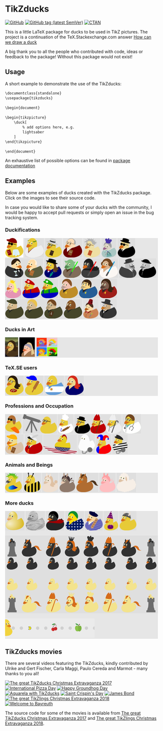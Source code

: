 # TikZducks

[![GitHub](https://img.shields.io/github/license/samcarter/tikzducks.svg?color=blue)](http://www.latex-project.org/lppl.txt)
[![GitHub tag (latest SemVer)](https://img.shields.io/github/tag/samcarter/tikzducks.svg?label=current%20version)](https://github.com/samcarter/tikzducks/releases/latest)
[![CTAN](https://img.shields.io/ctan/v/tikzducks.svg)](https://ctan.org/pkg/tikzducks)

This is a little LaTeX package for ducks to be used in TikZ pictures. The project is a continuation of the TeX.Stackexchange.com answer [How can we draw a duck](https://tex.stackexchange.com/a/347458/36296)

A big thank you to all the people who contributed with code, ideas or feedback to the package! Without this package would not exist!

## Usage

A short example to demonstrate the use of the TikZducks:

```
\documentclass{standalone}
\usepackage{tikzducks}

\begin{document}
	
\begin{tikzpicture}
	\duck[
		% add options here, e.g.
		lightsaber
	]
\end{tikzpicture}	
	
\end{document}
```

An exhaustive list of possible options can be found in [package documentation](./documentation.pdf)

## Examples

Below are some examples of ducks created with the TikZducks package. Click on the images to see their source code.

In case you would like to share some of your ducks with the community, I would be happy to accept pull requests or simply open an issue in the bug tracking system.

<!--
<a href="./duckpond/.tex"><img src="./duckpond/.png" alt=" Duck" height="64"></a>
-->

### Duckifications

<div style="background-color: #e6e6e6">
<a href="./duckpond/Arthur.tex"><img src="./duckpond/Arthur.png" alt="Arthur Quack" title="Arthur Quack" height="64"></a>
<a href="./duckpond/Ceasar.tex"><img src="./duckpond/Ceasar.png" alt="Gajus Quackus Ceasar" title="Gajus Quackus Ceasar" height="64"></a>
<a href="./duckpond/Hilbert.tex"><img src="./duckpond/Hilbert.png" alt="Hilbert Duck" title="Hilbert Duck" height="64"></a>
<a href="./duckpond/Knuth.tex"><img src="./duckpond/Knuth.png" alt="Duck E. Knuth" title="Duck E. Knuth" height="64"></a>
<a href="./duckpond/PaulinoVanDuck.tex"><img src="./duckpond/PaulinoVanDuck.png" alt="Prof. Paulino van Duck" title="Prof. Paulino van Duck" height="64"></a>
<a href="./duckpond/QueenDuck.tex"><img src="./duckpond/QueenDuck.png" alt="Queen Duck" title="Queen duck" height="64"></a>
<a href="./duckpond/DuckInBlack.tex"><img src="./duckpond/DuckInBlack.png" alt="Duck in Black" title="Duck in Black" height="64"></a>
<a href="./duckpond/JamesDuck.tex"><img src="./duckpond/JamesDuck.png" alt="JamesDuck and Q(ack)" title="James Duck and Q(ack)" height="64"></a>
<a href="./duckpond/MaryDuckings.tex"><img src="./duckpond/MaryDuckings.png" alt="Mary Duckings" title="Mary Duckings" height="64"></a>
<a href="./duckpond/MayTheQuackBeWithYou.tex"><img src="./duckpond/MayTheQuackBeWithYou.png" alt="May the Quack be with you" title="May the Quack be with you" height="64"></a>
<a href="./duckpond/Peppone.tex"><img src="./duckpond/Peppone.png" alt="Peppone" title="Peppone" height="64"></a>
<a href="./duckpond/PrincessDuck.tex"><img src="./duckpond/PrincessDuck.png" alt="Princess Duck" title="Princess Duck" height="64"></a>
<a href="./duckpond/SuperDuckBrothers.tex"><img src="./duckpond/SuperDuckBrothers.png" alt="Super Duck Brothers" title="Super Duck Brothers" height="64"></a>
<a href="./duckpond/QuackLongAndProsper.tex"><img src="./duckpond/QuackLongAndProsper.png" alt="Quack long and prosper" title="Quack long and prosper" height="64"></a>
<a href="./duckpond/StarDucks.tex"><img src="./duckpond/StarDucks.png" alt="Star Ducks" title="Star Ducks" height="64"></a>
<a href="./duckpond/DuckWho.svg"><img src="./duckpond/DuckWho.png" alt="Duck Who" title="Duck Who" height="64"></a>
<a href="./duckpond/Phantom.svg"><img src="./duckpond/Phantom.png" alt="Phantom of the duckpond" title="Phantom of the duckpond" height="64"></a>
</div>

### Ducks in Art

<div style="background-color: #e6e6e6">
<a href="./duckpond/MonaDuck.svg"><img src="./duckpond/MonaDuck.png" alt="Mona Duck" title="Mona Duck" height="64"></a>
<a href="./duckpond/GirlWithPearlEarring.svg"><img src="./duckpond/GirlWithPearlEarring.png" alt="Duck with pearl earring" title="Duck with pearl earring" height="64"></a>
<a href="./duckpond/PopArt.svg"><img src="./duckpond/PopArt.png" alt="Pop ArtArt" title="Pop Art" height="64"></a>
</div>

### TeX.SE users

<div style="background-color: #e6e6e6">
<a href="./duckpond/CarLaTeX.tex"><img src="./duckpond/CarLaTeX.png" alt="CarLaTeX" title="CarLaTeX" height="64"></a>
<a href="./duckpond/Paulo.tex"><img src="./duckpond/Paulo.png" alt="Paulo" title="Paulo" height="64"></a>
<a href="./duckpond/Manooooh.tex"><img src="./duckpond/Manooooh.png" alt="Manooooh" title="Manooooh" height="64"></a>
<a href="./duckpond/Samcarter.tex"><img src="./duckpond/Samcarter.png" alt="samcarter" title="samcarter" height="64"></a>
</div>

### Professions and Occupation

<div style="background-color: #e6e6e6">
<a href="./duckpond/AirDuck.tex"><img src="./duckpond/AirDuck.png" alt="AirDuck" title="AirDuck" height="64"></a>
<a href="./duckpond/AstroDuck.tex"><img src="./duckpond/AstroDuck.png" alt="Astro Duck" title="Astro Duck" height="64"></a>
<a href="./duckpond/Chef.tex"><img src="./duckpond/Chef.png" alt="Chef Duck" title="Chef Duck" height="64"></a>
<a href="./duckpond/ClergyDucks.tex"><img src="./duckpond/ClergyDucks.png" alt="Clergy Ducks" title="Clergy Ducks" height="64"></a>
<a href="./duckpond/DuckMD.tex"><img src="./duckpond/DuckMD.png" alt="Duck, MD" title="Duck, MD" height="64"></a>
<a href="./duckpond/DuckScout.tex"><img src="./duckpond/DuckScout.png" alt="Duck Scout" title="Duck Scout" height="64"></a>
<a href="./duckpond/QueensSwanUpper.tex"><img src="./duckpond/QueensSwanUpper.png" title="Queens Swan Upper" alt="Queens Swan Upper" height="64"></a>
<a href="./duckpond/Surfer.svg"><img src="./duckpond/Surfer.png" alt="Surfer Duck" title="Surfer Duck" height="64"></a>
<a href="./duckpond/Ghost.tex"><img src="./duckpond/Ghost.png" alt="Ghost  Duck" title="Ghost  Duck" height="64"></a>
<a href="./duckpond/Harlequin.tex"><img src="./duckpond/Harlequin.png" alt="Harlequin Duck" title="Harlequin Duck" height="64"></a>
<a href="./duckpond/Jailbird.tex"><img src="./duckpond/Jailbird.png" alt="Jail Bird" title="Jail Bird" height="64"></a>
</div>

### Animals and Beings

<div style="background-color: #e6e6e6">
<a href="./duckpond/AraraDuck.tex"><img src="./duckpond/AraraDuck.png" alt="Arara Duck" title="Arara Duck" height="64"></a>
<a href="./duckpond/BeeDuck.tex"><img src="./duckpond/BeeDuck.png" alt="Bee Duck" title="Bee Duck" height="64"></a>
<a href="./duckpond/Bunny.tex"><img src="./duckpond/Bunny.png" alt="Bunny Duck" title="Bunny Duck" height="64"></a>
<a href="./duckpond/Donkey.tex"><img src="./duckpond/Donkey.png" alt="Donkey Duck" title="Donkey Duck" height="64"></a>
<a href="./duckpond/Horse.tex"><img src="./duckpond/Horse.png" alt="Horse Duck" title="Horse Duck" height="64"></a>
<a href="./duckpond/Pig.tex"><img src="./duckpond/Pig.png" alt="Pig Duck" title="Pig Duck" height="64"></a>
<a href="./duckpond/Sheep.tex"><img src="./duckpond/Sheep.png" alt="Sheep Duck" title="Sheep Duck" height="64"></a>
</div>

### More ducks

<div style="background-color: #e6e6e6">
<a href="./duckpond/3Dduck.tex"><img src="./duckpond/3Dduck.png" alt="3D Duck" title="" height="64"></a>
<a href="./duckpond/Churyumov-Gerasimenko.tex"><img src="./duckpond/Churyumov-Gerasimenko.png" alt="67P/Churyumov–Gerasimenko" title="67P/Churyumov–Gerasimenko" height="64"></a>
<a href="./duckpond/Vampire.tex"><img src="./duckpond/Vampire.png" alt="Vampire Duck" title="Vampire Duck" height="64"></a>
<a href="./duckpond/Brazil.tex"><img src="./duckpond/Brazil.png" alt="Brazil Duck" title="Brazil Duck" height="64"></a>
<a href="./duckpond/FrenchDuck.tex"><img src="./duckpond/FrenchDuck.png" alt="French Duck" title="French Duck" height="64"></a>
<a href="./duckpond/PartyDuck.tex"><img src="./duckpond/PartyDuck.png" alt="Party Duck" title="Party Duck" height="64"></a>
<a href="./duckpond/Viking.tex"><img src="./duckpond/Viking.png" alt="Viking Duck" title="Viking Duck" height="64"></a>

<a href="./duckpond/Chess.tex"><img src="./duckpond/Chess.png" alt="Chess" title="Chess" height="256"></a>

<a href="./duckpond/Pacduck.tex"><img src="./duckpond/Pacduck.gif" alt="Pacduck" title="Pacduck" height="64"></a>
</div>

## TikZducks movies

There are several videos featuring the TikZducks, kindly contributed by Ulrike and Gert Fischer, Carla Maggi, Paulo Cereda and Marmot - many thanks to you all!

<a href="https://vimeo.com/246256860"><img src="https://user-images.githubusercontent.com/8226363/43651585-1281b074-9743-11e8-97f5-bf70617738a5.png" alt="The great TikZducks Christmas Extravaganza 2017" title="The great TikZducks Christmas Extravaganza 2017" height="128"></a>
<a href="https://vimeo.com/254643482"><img src="https://user-images.githubusercontent.com/8226363/43651589-12e84334-9743-11e8-9621-d5e6e53a0ca8.png" alt="International Pizza Day" title="International Pizza Day" height="128"></a>
<a href="https://vimeo.com/252719006"><img src="https://user-images.githubusercontent.com/8226363/43651585-1281b074-9743-11e8-97f5-bf70617738a5.png" alt="Happy Groundhog Day" title="Happy Groundhog Day" height="128"></a>
<a href="https://vimeo.com/270727100"><img src="https://user-images.githubusercontent.com/8226363/43651586-12a6c008-9743-11e8-99d2-5a66e7f5f1ee.png" alt="Aquarela with TikZducks" title="Aquarela with TikZducks" height="128"></a>
<a href="https://vimeo.com/295353434"><img src="https://user-images.githubusercontent.com/43832342/47496794-37d18600-d858-11e8-9e6e-777ffee1acdc.png" alt="Saint Crispin's Day" title="Saint Crispin's Day" height="128"></a>
<a href="https://vimeo.com/284348495"><img src="https://user-images.githubusercontent.com/43832342/47496795-37d18600-d858-11e8-8c0c-20ea2d0a23cd.png" alt="James Bond" title="James Bond" height="128"></a>
<a href="https://vimeo.com/305374856"><img src="https://user-images.githubusercontent.com/43832342/49704004-3cd27500-fc0d-11e8-9002-319a8e71aca7.png" alt="The great TikZlings Christmas Extravaganza 2018" title="The great TikZlings Christmas Extravaganza 2018" height="128"></a>
<a href="https://vimeo.com/337320777"><img src="https://user-images.githubusercontent.com/43832342/61394501-84b42b80-a8c3-11e9-9540-c9c80e6b3b34.png" alt="Welcome to Bayreuth" title="Welcome to Bayreuth" height="128"></a>

The source code for some of the movies is available from [The great TikZducks Christmas Extravaganza 2017](https://github.com/cereda/duck-extravaganza) and [The great TikZlings Christmas Extravaganza 2018](https://github.com/samcarter/Extravanganza2018).
